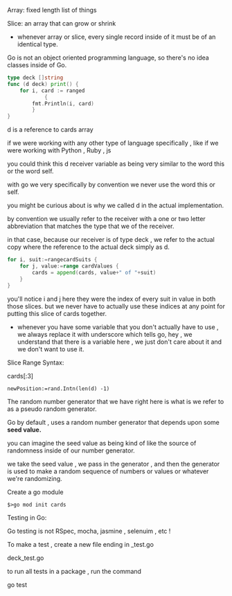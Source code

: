 Array: fixed length list of things

Slice: an array that can grow or shrink

* whenever  array or slice, every single record inside of it must be of an identical type.

Go is not an object oriented programming language, so there's no idea classes inside of Go.

```go
type deck []string
func (d deck) print() {  
	for i, card := ranged 
            {  
		fmt.Println(i, card)  
	    }
}
```

d is a reference to cards array

if we were working with any other type of language specifically , like if we were working with Python , Ruby , js

you could think this d receiver variable as being very similar to the word this or the word self.

with go we very specifically by convention we never use the word this or self.

you might be curious about is why we called d in the actual implementation.

by convention we usually refer to the receiver with a one or two letter abbreviation that matches the type that we of the receiver.

in that case, because our receiver is of type deck , we refer to the actual copy where the reference to the actual deck simply as d.

```go
for i, suit:=rangecardSuits {  
	for j, value:=range cardValues {  
		cards = append(cards, value+" of "+suit)  
	}  
}
```

you'll notice i and j here they were the index of every suit in value in both those slices. but we never have to actually use these indices at any point for putting this slice of cards together.

* whenever you have some variable that you don't actually have to use , we always replace it with underscore which tells go, hey , we understand that there is a variable here , we just don't care about it and we don't want to use it.

Slice Range Syntax:

cards[:3]

`newPosition:=rand.Intn(len(d) -1)`

The random number generator that we have right here is what is we refer to as a pseudo random generator.

Go by default , uses a random number generator that depends upon some **seed value.**

you can imagine the seed value as being kind of like the source of randomness inside of our number generator.

we take the seed value , we pass in the generator , and then the generator is used to make a random sequence of numbers or values or whatever we're randomizing.

Create a go module

`$>go mod init cards`

Testing in Go:

Go testing is not RSpec, mocha, jasmine , selenuim , etc !

To make a test , create a new file ending in _test.go

deck_test.go

to run all tests in a package , run the command

go test
